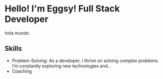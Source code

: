 # Hello! I'm Eggsy! Full Stack Developer
hola mundo

## Skills
- Problem-Solving: As a developer, I thrive on solving complex problems. I’m constantly exploring new technologies and...
- Coaching
